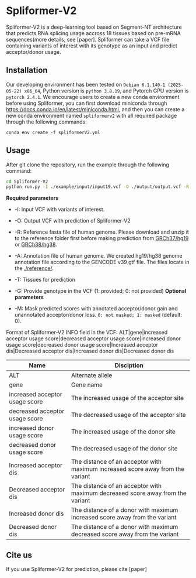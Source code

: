 # Spliformer-V2

Spliformer-V2 is a deep-learning tool based on Segment-NT architecture that predicts RNA splicing usage accross 18 tissues based on pre-mRNA sequences(more details, see [paper]. Spliformer can take a VCF file containing variants of interest with its genotype as an input and predict acceptor/donor usage. 

## Installation

Our developing environment has been tested on ```Debian 6.1.140-1 (2025-05-22) x86_64```, Python version is ```python 3.8.19```, and Pytorch GPU version is ```pytorch 2.4.1```.
We encourage users to create a new conda environment before using Spliformer, you can first download miniconda through <https://docs.conda.io/en/latest/miniconda.html>, and then you can create a new conda environment named ```spliformerv2```  with all required package through the following commands:
```
conda env create -f spliformerV2.yml
``` 

## Usage
After git clone the repository, run the example through the following command:
```sh
cd Spliformer-V2
python run.py -I ./example/input/input19.vcf -O ./output/output.vcf -R ./reference/hg19.fa -A ./reference/grch37.txt  -M 0 -T LMC -G 1
```
**Required parameters**


-   -I: Input VCF with variants of interest.
-   -O: Output VCF with prediction of Spliformer-V2
-   -R: Reference fasta file of human genome. Please download and unzip it to the reference folder first before making prediction from [GRCh37/hg19](http://hgdownload.cse.ucsc.edu/goldenPath/hg19/bigZips/hg19.fa.gz) or [GRCh38/hg38](http://hgdownload.cse.ucsc.edu/goldenPath/hg38/bigZips/hg38.fa.gz).
-   -A: Annotation file of human genome.  We created hg19/hg38 genome annotation file according to the GENCODE v39 gtf file. The files locate in the [./reference/](https://github.com/TJ-zhanglab/Spliformer-V2/tree/main/reference).
-   -T: Tissues for prediction
-   -G: Provide genotype in the VCF (1: provided; 0: not provided)
**Optional parameters**


-   -M: Mask predicted scores with annotated acceptor/donor gain and unannotated acceptor/donor loss. ```0: not masked; 1: masked``` (default: 0).

Format of Spliformer-V2 INFO field in the VCF: ALT|gene|increased acceptor usage score|decreased acceptor usage score|increased donor usage score|decreased donor usage score|Increased acceptor dis|Decreased acceptor dis|Increased donor dis|Decreased donor dis

|Name                          |Disciption                         |
|-------------------------------|-----------------------------|
|ALT            |Alternate allele            |
|gene            |Gene name            |
|increased acceptor usage score| The increased usage of the acceptor site|
|decreased acceptor usage score| The decreased usage of the acceptor site|
|increased donor usage score| The increased usage of the donor site|
|decreased donor usage score| The decreased usage of the donor site|
|Increased acceptor dis|The distance of an acceptor with maximum increased score away from the variant|
|Decreased acceptor dis|The distance of an acceptor with maximum decreased score away from the variant|
|Increased donor dis|The distance of a donor with maximum increased score away from the variant|
|Decreased donor dis|The distance of a donor with maximum decreased score away from the variant|

## Cite us
If you use Spliformer-V2 for prediction, please cite [paper]

